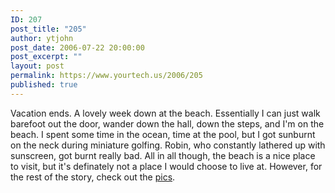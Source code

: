 ```yaml
---
ID: 207
post_title: "205"
author: ytjohn
post_date: 2006-07-22 20:00:00
post_excerpt: ""
layout: post
permalink: https://www.yourtech.us/2006/205
published: true
---
```

Vacation ends.  A lovely week down at the beach.  Essentially I can just walk barefoot out the door, wander down the hall, down the steps, and I'm on the beach.  I spent some time in the ocean, time at the pool, but I got sunburnt on the neck during miniature golfing.  Robin, who constantly lathered up with sunscreen, got burnt really bad.  All in all though, the beach is a nice place to visit, but it's definately not a place I would choose to live at.  However, for the rest of the story, check out the <a href="http://www.sqbnet.net/pics/v/2006/July/Vacation/">pics</a>.